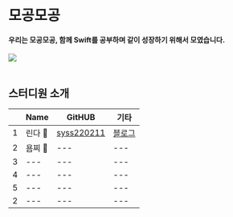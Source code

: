 # 모공모공
#### 우리는 모공모공, 함께 **Swift**를 공부하며 같이 성장하기 위해서 모였습니다.  


![](https://developer.apple.com/home/images/hero-wwdc23/phase3-x248at/wwdc23-hero-large-phase3_2x.webp)
<br>
</br>

## 스터디원 소개
|  | Name | GitHUB | 기타 |
|---|---|---| ---| 
|1| 린다 🍎 | [syss220211](https://github.com/syss220211) | [블로그](https://sy-catbutler.tistory.com/) |
|2| 욤찌 🐼 |---|---|
|3|---|---|---|
|4|---|---|---|
|5|---|---|---|
|2|---|---|---|



